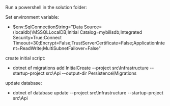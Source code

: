 Run a powershell in the solution folder:

Set environment variable:

- $env:SqlConnectionString="Data Source=(localdb)\MSSQLLocalDB;Initial Catalog=mybillsdb;Integrated Security=True;Connect Timeout=30;Encrypt=False;TrustServerCertificate=False;ApplicationIntent=ReadWrite;MultiSubnetFailover=False"

create initial script:
- dotnet ef migrations add InitialCreate --project src\Infrastructure --startup-project src\Api --output-dir Persistence\Migrations

update database:
- dotnet ef database update --project src\Infrastructure --startup-project src\Api

